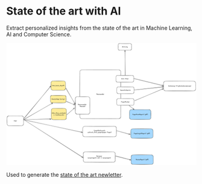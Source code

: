 # State of the art with AI

Extract personalized insights from the state of the art in Machine Learning, AI and Computer Science.

![architecture](architecture.png)

Used to generate the [state of the art newletter](https://stateoftheartsummaries.substack.com/).
